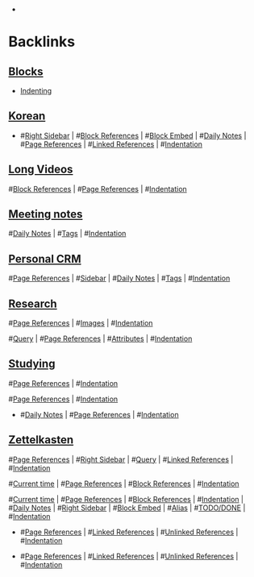- 

# Backlinks
## [Blocks](<Blocks.md>)
- [Indenting]([Indentation](<Indentation.md>))

## [Korean](<Korean.md>)
- #[Right Sidebar](<Right Sidebar.md>) | #[Block References](<Block References.md>) | #[Block Embed](<Block Embed.md>) | #[Daily Notes](<Daily Notes.md>) | #[Page References](<Page References.md>) | #[Linked References](<Linked References.md>) | #[Indentation](<Indentation.md>)

## [Long Videos](<Long Videos.md>)
#[Block References](<Block References.md>) | #[Page References](<Page References.md>) | #[Indentation](<Indentation.md>)

## [Meeting notes](<Meeting notes.md>)
#[Daily Notes](<Daily Notes.md>) | #[Tags](<Tags.md>) | #[Indentation](<Indentation.md>)

## [Personal CRM](<Personal CRM.md>)
#[Page References](<Page References.md>) | #[Sidebar](<Sidebar.md>) | #[Daily Notes](<Daily Notes.md>) | #[Tags](<Tags.md>) | #[Indentation](<Indentation.md>)

## [Research](<Research.md>)
#[Page References](<Page References.md>) | #[Images](<Images.md>) | #[Indentation](<Indentation.md>)

#[Query](<Query.md>) | #[Page References](<Page References.md>) | #[Attributes](<Attributes.md>) | #[Indentation](<Indentation.md>)

## [Studying](<Studying.md>)
#[Page References](<Page References.md>) | #[Indentation](<Indentation.md>)

#[Page References](<Page References.md>) | #[Indentation](<Indentation.md>)

- #[Daily Notes](<Daily Notes.md>) | #[Page References](<Page References.md>) | #[Indentation](<Indentation.md>)

## [Zettelkasten](<Zettelkasten.md>)
#[Page References](<Page References.md>) | #[Right Sidebar](<Right Sidebar.md>) | #[Query](<Query.md>) | #[Linked References](<Linked References.md>) | #[Indentation](<Indentation.md>)

#[Current time](<Current time.md>) | #[Page References](<Page References.md>) | #[Block References](<Block References.md>) | #[Indentation](<Indentation.md>)

#[Current time](<Current time.md>) | #[Page References](<Page References.md>) | #[Block References](<Block References.md>) | #[Indentation](<Indentation.md>) | #[Daily Notes](<Daily Notes.md>) | #[Right Sidebar](<Right Sidebar.md>) | #[Block Embed](<Block Embed.md>) | #[Alias](<Alias.md>) | #[TODO/DONE](<TODO/DONE.md>) | #[Indentation](<Indentation.md>)

- #[Page References](<Page References.md>) | #[Linked References](<Linked References.md>) | #[Unlinked References](<Unlinked References.md>) | #[Indentation](<Indentation.md>)

- #[Page References](<Page References.md>) | #[Linked References](<Linked References.md>) | #[Unlinked References](<Unlinked References.md>) | #[Indentation](<Indentation.md>)

